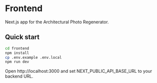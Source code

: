 # Frontend

Next.js app for the Architectural Photo Regenerator.

## Quick start

```bash
cd frontend
npm install
cp .env.example .env.local
npm run dev
```

Open http://localhost:3000 and set NEXT_PUBLIC_API_BASE_URL to your backend URL.
